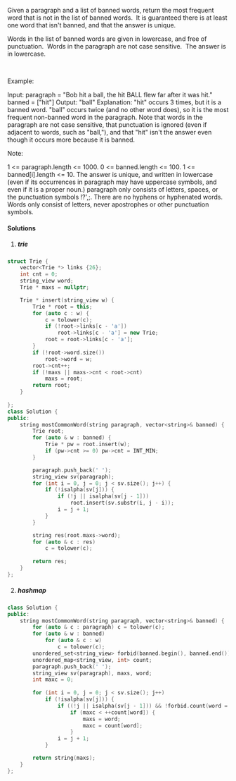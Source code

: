 Given a paragraph and a list of banned words, return the most frequent word that is not in the list of banned words.  It is guaranteed there is at least one word that isn't banned, and that the answer is unique.

Words in the list of banned words are given in lowercase, and free of punctuation.  Words in the paragraph are not case sensitive.  The answer is in lowercase.

 

Example:

Input: 
paragraph = "Bob hit a ball, the hit BALL flew far after it was hit."
banned = ["hit"]
Output: "ball"
Explanation: 
"hit" occurs 3 times, but it is a banned word.
"ball" occurs twice (and no other word does), so it is the most frequent non-banned word in the paragraph. 
Note that words in the paragraph are not case sensitive,
that punctuation is ignored (even if adjacent to words, such as "ball,"), 
and that "hit" isn't the answer even though it occurs more because it is banned.
 

Note:

1 <= paragraph.length <= 1000.
0 <= banned.length <= 100.
1 <= banned[i].length <= 10.
The answer is unique, and written in lowercase (even if its occurrences in paragraph may have uppercase symbols, and even if it is a proper noun.)
paragraph only consists of letters, spaces, or the punctuation symbols !?',;.
There are no hyphens or hyphenated words.
Words only consist of letters, never apostrophes or other punctuation symbols.

#### Solutions

1. ##### trie

```c++
struct Trie {
    vector<Trie *> links {26};
    int cnt = 0;
    string_view word;
    Trie * maxs = nullptr;

    Trie * insert(string_view w) {
        Trie * root = this;
        for (auto c : w) {
            c = tolower(c);
            if (!root->links[c - 'a'])
                root->links[c - 'a'] = new Trie;
            root = root->links[c - 'a'];
        }
        if (!root->word.size())
            root->word = w;
        root->cnt++;
        if (!maxs || maxs->cnt < root->cnt)
            maxs = root;
        return root;
    }
    
};
class Solution {
public:
    string mostCommonWord(string paragraph, vector<string>& banned) {
        Trie root;
        for (auto & w : banned) {
            Trie * pw = root.insert(w);
            if (pw->cnt >= 0) pw->cnt = INT_MIN;
        }

        paragraph.push_back(' ');
        string_view sv(paragraph);
        for (int i = 0, j = 0; j < sv.size(); j++) {
            if (!isalpha(sv[j])) {
                if (!j || isalpha(sv[j - 1]))
                    root.insert(sv.substr(i, j - i));
                i = j + 1;
            }
        }

        string res(root.maxs->word);
        for (auto & c : res)
            c = tolower(c);
        
        return res;
    }
};
```

2. ##### hashmap

```c++
class Solution {
public:
    string mostCommonWord(string paragraph, vector<string>& banned) {
        for (auto & c : paragraph) c = tolower(c);
        for (auto & w : banned)
            for (auto & c : w)
                c = tolower(c);
        unordered_set<string_view> forbid(banned.begin(), banned.end());
        unordered_map<string_view, int> count;
        paragraph.push_back(' ');
        string_view sv(paragraph), maxs, word;
        int maxc = 0;
        
        for (int i = 0, j = 0; j < sv.size(); j++)
            if (!isalpha(sv[j])) {
                if ((!j || isalpha(sv[j - 1])) && !forbid.count(word = sv.substr(i, j - i)))
                    if (maxc < ++count[word]) {
                        maxs = word;
                        maxc = count[word];
                    }
                i = j + 1;
            }

        return string(maxs);
    }
};
```